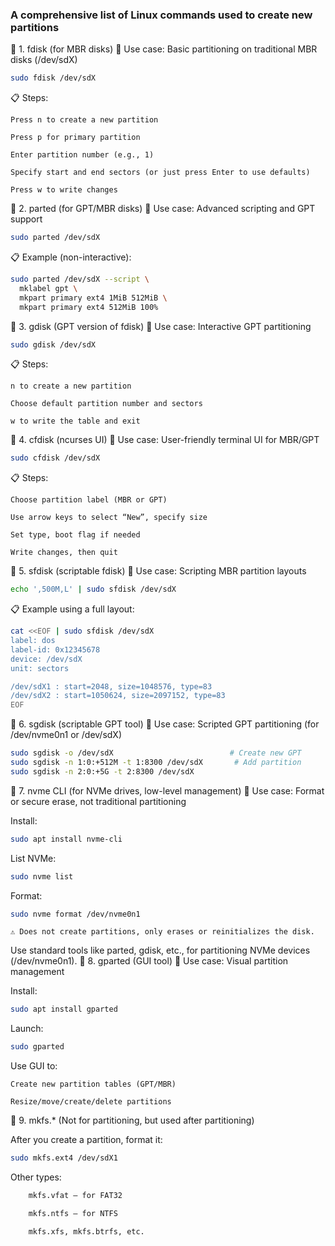 ### A comprehensive list of Linux commands used to create new partitions

🧰 1. fdisk (for MBR disks)
📌 Use case: Basic partitioning on traditional MBR disks (/dev/sdX)

```bash
sudo fdisk /dev/sdX
```

📋 Steps:

    Press n to create a new partition

    Press p for primary partition

    Enter partition number (e.g., 1)

    Specify start and end sectors (or just press Enter to use defaults)

    Press w to write changes

🧰 2. parted (for GPT/MBR disks)
📌 Use case: Advanced scripting and GPT support

```bash
sudo parted /dev/sdX
```

📋 Example (non-interactive):

```bash
sudo parted /dev/sdX --script \
  mklabel gpt \
  mkpart primary ext4 1MiB 512MiB \
  mkpart primary ext4 512MiB 100%
```

🧰 3. gdisk (GPT version of fdisk)
📌 Use case: Interactive GPT partitioning

```bash
sudo gdisk /dev/sdX
```

📋 Steps:

    n to create a new partition

    Choose default partition number and sectors

    w to write the table and exit

🧰 4. cfdisk (ncurses UI)
📌 Use case: User-friendly terminal UI for MBR/GPT

```bash
sudo cfdisk /dev/sdX
```

📋 Steps:

    Choose partition label (MBR or GPT)

    Use arrow keys to select “New”, specify size

    Set type, boot flag if needed

    Write changes, then quit

🧰 5. sfdisk (scriptable fdisk)
📌 Use case: Scripting MBR partition layouts

```bash
echo ',500M,L' | sudo sfdisk /dev/sdX
```

📋 Example using a full layout:

```bash
cat <<EOF | sudo sfdisk /dev/sdX
label: dos
label-id: 0x12345678
device: /dev/sdX
unit: sectors

/dev/sdX1 : start=2048, size=1048576, type=83
/dev/sdX2 : start=1050624, size=2097152, type=83
EOF
```

🧰 6. sgdisk (scriptable GPT tool)
📌 Use case: Scripted GPT partitioning (for /dev/nvme0n1 or /dev/sdX)

```bash
sudo sgdisk -o /dev/sdX                          # Create new GPT
sudo sgdisk -n 1:0:+512M -t 1:8300 /dev/sdX       # Add partition
sudo sgdisk -n 2:0:+5G -t 2:8300 /dev/sdX
```

🧰 7. nvme CLI (for NVMe drives, low-level management)
📌 Use case: Format or secure erase, not traditional partitioning

Install:

```bash
sudo apt install nvme-cli
```

List NVMe:

```bash
sudo nvme list
```

Format:

```bash
sudo nvme format /dev/nvme0n1
```

    ⚠️ Does not create partitions, only erases or reinitializes the disk.

Use standard tools like parted, gdisk, etc., for partitioning NVMe devices (/dev/nvme0n1).
🧰 8. gparted (GUI tool)
📌 Use case: Visual partition management

Install:

```bash
sudo apt install gparted
```

Launch:

```bash
sudo gparted
```

Use GUI to:

    Create new partition tables (GPT/MBR)

    Resize/move/create/delete partitions

🧰 9. mkfs.* (Not for partitioning, but used after partitioning)

After you create a partition, format it:

```bash
sudo mkfs.ext4 /dev/sdX1
```

Other types:

```bash
    mkfs.vfat – for FAT32

    mkfs.ntfs – for NTFS

    mkfs.xfs, mkfs.btrfs, etc.
```    